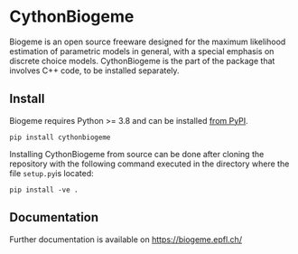 # CythonBiogeme

Biogeme is an open source freeware designed for the maximum likelihood estimation of parametric models in general, with a special emphasis on discrete choice models.
CythonBiogeme is the part of the package that involves C++ code, to be installed separately.

## Install
Biogeme requires Python >= 3.8 and can be installed [from PyPI](https://pypi.org/project/biogeme/).

`pip install cythonbiogeme`

Installing CythonBiogeme from source can be done after cloning the repository with the following command executed in the directory where the file `setup.py`is located:

`pip install -ve .`

## Documentation
Further documentation is available on https://biogeme.epfl.ch/
